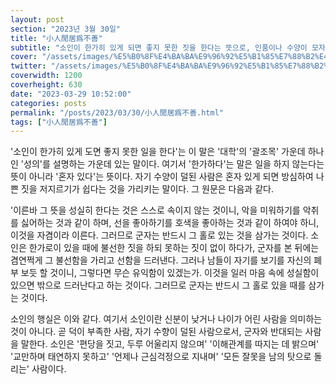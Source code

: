 ```yaml
---
layout: post
section: "2023년 3월 30일"
title: "小人閒居爲不善"
subtitle: "소인이 한가히 있게 되면 좋지 못한 짓을 한다는 뜻으로, 인품이나 수양이 모자라는 사람은 혼자 있게 되면 좋지 못한 일을 꾸미고 하게 된다는 말이다."
cover: "/assets/images/%E5%B0%8F%E4%BA%BA%E9%96%92%E5%B1%85%E7%88%B2%E4%B8%8D%E5%96%84.png"
twitter: "/assets/images/%E5%B0%8F%E4%BA%BA%E9%96%92%E5%B1%85%E7%88%B2%E4%B8%8D%E5%96%84.twitter.png"
coverwidth: 1200
coverheight: 630
date: "2023-03-29 10:52:00"
categories: posts
permalink: "/posts/2023/03/30/小人閒居爲不善.html"
tags: ["小人閒居爲不善"]
---
```


'소인이 한가히 있게 도면 좋지 못한 일을 한다'는 이 말은 '대학'의 '괄조목' 가운데 하나인 '성의'를 설명하는 가운데 있는 말이다. 여기서 '한가하다'는 말은 일을 하지 않는다는 뜻이 아니라 '혼자 있다'는 뜻이다. 자기 수양이 덜된 사람은 혼자 있게 되면 방심하여 나쁜 짓을 저지르기가 쉽다는 것을 가리키는 말이다. 그 원문은 다음과 같다.

'이른바 그 뜻을 성실히 한다는 것은 스스로 속이지 않는 것이니, 악을 미워하기를 악취를 싫어하는 것과 같이 하며, 선을 좋아하기를 호색을 좋아하는 것과 같이 하여야 하니, 이것을 자겸이라 이른다. 그러므로 군자는 반드시 그 홀로 있는 것을 삼가는 것이다. 소인은 한가로이 있을 때에 불선한 짓을 하되 못하는 짓이 없이 하다가, 군자를 본 뒤에는 겸연쩍게 그 불선함을 가리고 선함을 드러낸다. 그러나 남들이 자기를 보기를 자신의 폐부 보듯 할 것이니, 그렇다면 무슨 유익함이 있겠는가. 이것을 일러 마음 속에 성실함이 있으면 밖으로 드러난다고 하는 것이다. 그러므로 군자는 반드시 그 홀로 있을 때를 삼가는 것이다.

소인의 행실은 이와 같다. 여기서 소인이란 신분이 낮거나 나이가 어린 사람을 의미하는 것이 아니다. 곧 덕이 부족한 사람, 자기 수향이 덜된 사람으로서, 군자와 반대되는 사람을 말한다. 소인은 '편당을 짓고, 두루 어울리지 않으며' '이해관계를 따지는 데 밝으며' '교만하며 태연하지 못하고' '언제나 근심걱정으로 지내며' '모든 잘못을 남의 탓으로 돌리는' 사람이다.
